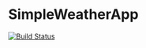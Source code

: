 # SimpleWeatherApp
[![Build Status](https://travis-ci.org/adityasubathu/SimpleWeatherApp.svg?branch=master)](https://travis-ci.org/adityasubathu/SimpleWeatherApp)
